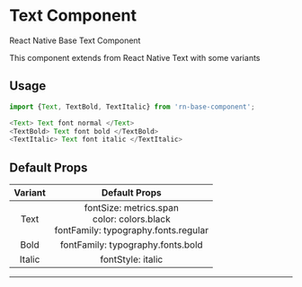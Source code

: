 # Text Component

React Native Base Text Component

This component extends from React Native Text
with some variants

## Usage

```js
import {Text, TextBold, TextItalic} from 'rn-base-component';

<Text> Text font normal </Text>
<TextBold> Text font bold </TextBold>
<TextItalic> Text font italic </TextItalic>
```

## Default Props

| Variant |                                         Default Props                                         |
| :-----: | :-------------------------------------------------------------------------------------------: |
|  Text   | fontSize: metrics.span <br/>color: colors.black<br/>fontFamily: typography.fonts.regular<br/> |
|  Bold   |                               fontFamily: typography.fonts.bold                               |
| Italic  |                                       fontStyle: italic                                       |

---
